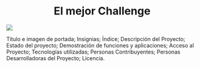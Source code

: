 # <h1 align="center"> El mejor Challenge </h1>
  <p align="left">
   <img src="![Imagen del proyecto ](https://github.com/user-attachments/assets/3c2148af-ba31-4bd7-97b4-73d51cf0922e)">
   </p>

Título e imagen de portada;
Insignias;
Índice;
Descripción del Proyecto;
Estado del proyecto;
Demostración de funciones y aplicaciones;
Acceso al Proyecto;
Tecnologías utilizadas;
Personas Contribuyentes;
Personas Desarrolladoras del Proyecto;
Licencia.
